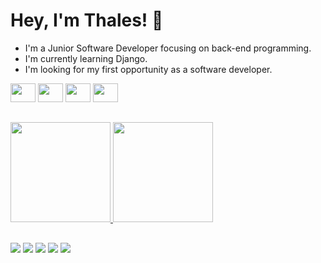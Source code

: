 # Hey, I'm Thales! 🐍

- I'm a Junior Software Developer focusing on back-end programming.
- I'm currently learning Django.
- I'm looking for my first opportunity as a software developer.

<div align="left">
    <img height="30px" width="40px" src="https://cdn.jsdelivr.net/gh/devicons/devicon/icons/python/python-original.svg" />
    <img height="30px" width="40px" src="https://cdn.jsdelivr.net/gh/devicons/devicon/icons/flask/flask-original.svg" />
    <img height="30px" width="40px" src="https://cdn.jsdelivr.net/gh/devicons/devicon/icons/django/django-plain.svg" />
    <img height="30px" width="40px" src="https://cdn.jsdelivr.net/gh/devicons/devicon/icons/mysql/mysql-original.svg" />
</div>

##

<div align="left">
    <a href="https://github.com/thales-als">
        <img height="160em" src="https://github-readme-stats-beryl.vercel.app/api?username=thales-als&show_icons=true&count_private=true&theme=monokai" />
        <img height="160em" src="https://github-readme-stats-beryl.vercel.app/api/top-langs/?username=thales-als&theme=monokai" />
</div>

##

<div align="left">
    <a href="https://www.instagram.com/xthlsx/"><img src="https://img.shields.io/badge/Instagram-E4405F?style=for-the-badge&logo=instagram&logoColor=white" /></a>
    <a href="https://twitter.com/thalosdotpy"><img src="https://img.shields.io/badge/Twitter-1DA1F2?style=for-the-badge&logo=twitter&logoColor=white" /></a>
    <a href="https://www.linkedin.com/in/thales-als/"><img src="https://img.shields.io/badge/LinkedIn-0077B5?style=for-the-badge&logo=linkedin&logoColor=white" /></a>
    <a href="https://stackoverflow.com/users/20739361/thales-souza"><img src="https://img.shields.io/badge/Stack_Overflow-FE7A16?style=for-the-badge&logo=stack-overflow&logoColor=white" /></a>
    <a href="mailto:thalessouza.dev@gmail.com"><img src="https://img.shields.io/badge/Gmail-D14836?style=for-the-badge&logo=gmail&logoColor=white" /></a>
</div>
